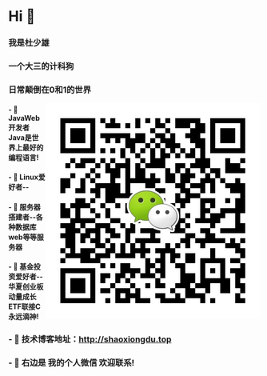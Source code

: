 # Hi 👋

### 我是杜少雄   
### 一个大三的计科狗
### 日常颠倒在0和1的世界
<img align="right" alt="联系我" title="联系我" src="https://github.com/ShaoxiongDu/ShaoxiongDu/blob/main/wechat.jpg" />

#### - 🌱 JavaWeb开发者 Java是世界上最好的编程语言! 
#### - 🌱 Linux爱好者-- 
#### - 🌱 服务器搭建者--各种数据库 web等等服务器 
#### - 🌱 基金投资爱好者--华夏创业板动量成长ETF联接C永远滴神!  

### - 💬 技术博客地址：http://shaoxiongdu.top
### - 💬 右边是 我的个人微信 欢迎联系!

